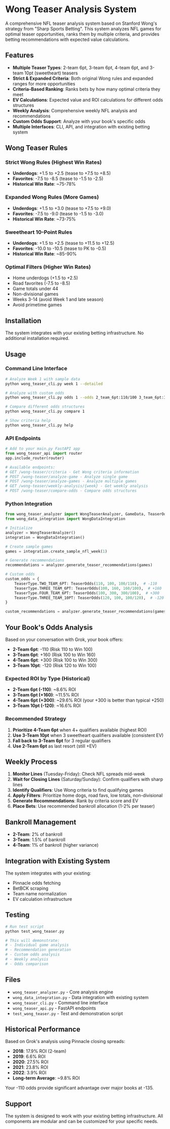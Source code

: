 # Wong Teaser Analysis System

A comprehensive NFL teaser analysis system based on Stanford Wong's strategy from "Sharp Sports Betting". This system analyzes NFL games for optimal teaser opportunities, ranks them by multiple criteria, and provides betting recommendations with expected value calculations.

## Features

- **Multiple Teaser Types**: 2-team 6pt, 3-team 6pt, 4-team 6pt, and 3-team 10pt (sweetheart) teasers
- **Strict & Expanded Criteria**: Both original Wong rules and expanded ranges for more opportunities
- **Criteria-Based Ranking**: Ranks bets by how many optimal criteria they meet
- **EV Calculations**: Expected value and ROI calculations for different odds structures
- **Weekly Analysis**: Comprehensive weekly NFL analysis and recommendations
- **Custom Odds Support**: Analyze with your book's specific odds
- **Multiple Interfaces**: CLI, API, and integration with existing betting system

## Wong Teaser Rules

### Strict Wong Rules (Highest Win Rates)
- **Underdogs**: +1.5 to +2.5 (tease to +7.5 to +8.5)
- **Favorites**: -7.5 to -8.5 (tease to -1.5 to -2.5)
- **Historical Win Rate**: ~75-78%

### Expanded Wong Rules (More Games)
- **Underdogs**: +1.5 to +3.0 (tease to +7.5 to +9.0)
- **Favorites**: -7.5 to -9.0 (tease to -1.5 to -3.0)
- **Historical Win Rate**: ~73-75%

### Sweetheart 10-Point Rules
- **Underdogs**: +1.5 to +2.5 (tease to +11.5 to +12.5)
- **Favorites**: -10.0 to -10.5 (tease to PK to -0.5)
- **Historical Win Rate**: ~85-90%

### Optimal Filters (Higher Win Rates)
- Home underdogs (+1.5 to +2.5)
- Road favorites (-7.5 to -8.5)
- Game totals under 44
- Non-divisional games
- Weeks 3-14 (avoid Week 1 and late season)
- Avoid primetime games

## Installation

The system integrates with your existing betting infrastructure. No additional installation required.

## Usage

### Command Line Interface

```bash
# Analyze Week 1 with sample data
python wong_teaser_cli.py week 1 --detailed

# Analyze with custom odds
python wong_teaser_cli.py odds 1 --odds 2_team_6pt:110/100 3_team_6pt:100/160

# Compare different odds structures
python wong_teaser_cli.py compare 1

# Show criteria help
python wong_teaser_cli.py help
```

### API Endpoints

```python
# Add to your main.py FastAPI app
from wong_teaser_api import router
app.include_router(router)

# Available endpoints:
# GET /wong-teaser/criteria - Get Wong criteria information
# POST /wong-teaser/analyze-game - Analyze single game
# POST /wong-teaser/analyze-games - Analyze multiple games
# GET /wong-teaser/weekly-analysis/{week} - Get weekly analysis
# POST /wong-teaser/compare-odds - Compare odds structures
```

### Python Integration

```python
from wong_teaser_analyzer import WongTeaserAnalyzer, GameData, TeaserOdds, TeaserType
from wong_data_integration import WongDataIntegration

# Initialize
analyzer = WongTeaserAnalyzer()
integration = WongDataIntegration()

# Create sample games
games = integration.create_sample_nfl_week(1)

# Generate recommendations
recommendations = analyzer.generate_teaser_recommendations(games)

# Custom odds
custom_odds = {
    TeaserType.TWO_TEAM_6PT: TeaserOdds(110, 100, 100/110),  # -110
    TeaserType.THREE_TEAM_6PT: TeaserOdds(100, 160, 160/100),  # +160
    TeaserType.FOUR_TEAM_6PT: TeaserOdds(100, 300, 300/100),  # +300
    TeaserType.THREE_TEAM_10PT: TeaserOdds(120, 100, 100/120),  # -120
}

custom_recommendations = analyzer.generate_teaser_recommendations(games, custom_odds)
```

## Your Book's Odds Analysis

Based on your conversation with Grok, your book offers:

- **2-Team 6pt**: -110 (Risk 110 to Win 100)
- **3-Team 6pt**: +160 (Risk 100 to Win 160)  
- **4-Team 6pt**: +300 (Risk 100 to Win 300)
- **3-Team 10pt**: -120 (Risk 120 to Win 100)

### Expected ROI by Type (Historical)

- **2-Team 6pt (-110)**: ~8.6% ROI
- **3-Team 6pt (+160)**: ~11.5% ROI
- **4-Team 6pt (+300)**: ~29.6% ROI (your +300 is better than typical +250)
- **3-Team 10pt (-120)**: ~16.6% ROI

### Recommended Strategy

1. **Prioritize 4-Team 6pt** when 4+ qualifiers available (highest ROI)
2. **Use 3-Team 10pt** when 3 sweetheart qualifiers available (consistent EV)
3. **Fall back to 3-Team 6pt** for 3 regular qualifiers
4. **Use 2-Team 6pt** as last resort (still +EV)

## Weekly Process

1. **Monitor Lines** (Tuesday-Friday): Check NFL spreads mid-week
2. **Wait for Closing Lines** (Saturday/Sunday): Confirm qualifiers with sharp lines
3. **Identify Qualifiers**: Use Wong criteria to find qualifying games
4. **Apply Filters**: Prioritize home dogs, road favs, low totals, non-divisional
5. **Generate Recommendations**: Rank by criteria score and EV
6. **Place Bets**: Use recommended bankroll allocation (1-2% per teaser)

## Bankroll Management

- **2-Team**: 2% of bankroll
- **3-Team**: 1.5% of bankroll  
- **4-Team**: 1% of bankroll (higher variance)

## Integration with Existing System

The system integrates with your existing:
- Pinnacle odds fetching
- BetBCK scraping
- Team name normalization
- EV calculation infrastructure

## Testing

```bash
# Run test script
python test_wong_teaser.py

# This will demonstrate:
# - Individual game analysis
# - Recommendation generation
# - Custom odds analysis
# - Weekly analysis
# - Odds comparison
```

## Files

- `wong_teaser_analyzer.py` - Core analysis engine
- `wong_data_integration.py` - Data integration with existing system
- `wong_teaser_cli.py` - Command line interface
- `wong_teaser_api.py` - FastAPI endpoints
- `test_wong_teaser.py` - Test and demonstration script

## Historical Performance

Based on Grok's analysis using Pinnacle closing spreads:

- **2018**: 17.9% ROI (2-team)
- **2019**: 6.6% ROI
- **2020**: 27.5% ROI
- **2021**: 23.8% ROI
- **2022**: 3.9% ROI
- **Long-term Average**: ~9.8% ROI

Your -110 odds provide significant advantage over major books at -135.

## Support

The system is designed to work with your existing betting infrastructure. All components are modular and can be customized for your specific needs.

